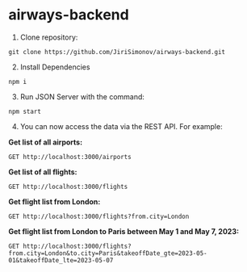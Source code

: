 # airways-backend

1. Clone repository:

```
git clone https://github.com/JiriSimonov/airways-backend.git
```

2. Install Dependencies 
```
npm i
```

3. Run JSON Server with the command:

```
npm start
```

4. You can now access the data via the REST API. For example:

**Get list of all airports:**

```
GET http://localhost:3000/airports
```

**Get list of all flights:**

```
GET http://localhost:3000/flights
```

**Get flight list from London:**

```
GET http://localhost:3000/flights?from.city=London
```

**Get flight list from London to Paris between May 1 and May 7, 2023:**

```
GET http://localhost:3000/flights?from.city=London&to.city=Paris&takeoffDate_gte=2023-05-01&takeoffDate_lte=2023-05-07
```
